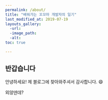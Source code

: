 ```yaml
---
permalink: /about/
title: "배워가는 꼬꼬마 개발자의 일기"
last_modified_at: 2019-07-19
layouts_gallery:
  -url:
  -image_path:
  -alt:
toc: true

---
```


## 반갑습니다
안녕하세요! 제 블로그에 찾아와주셔서 감사합니다. :smile:

외않덴데?
